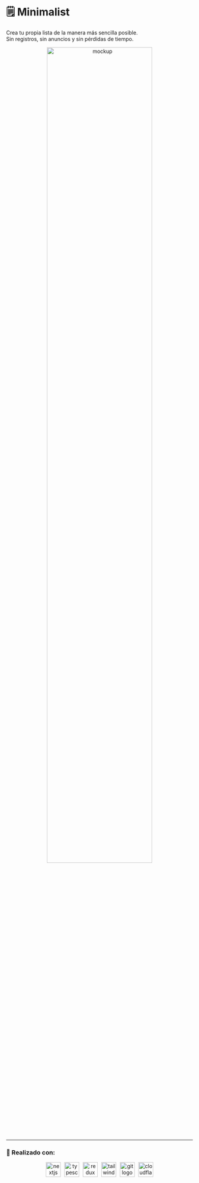 <h1>🗒️ Minimalist</h1>
<p>Crea tu propia lista de la manera más sencilla posible. </br>
Sin registros, sin anuncios y sin pérdidas de tiempo.</p>
<div align="center">
  <img src="https://github.com/user-attachments/assets/2c556aef-1d6e-4e21-80ad-14a67bb9ccfa" width="75%" alt="mockup" />
</div>

***

<h3>🔧 Realizado con:</h3>
<div align="center">
  <img src="https://skillicons.dev/icons?i=nextjs" height="40" alt="nextjs logo" />
  <img width="2" />
  <img src="https://skillicons.dev/icons?i=ts" height="40" alt="typescript logo" />
  <img width="2" />
  <img src="https://skillicons.dev/icons?i=redux" height="40" alt="redux logo" />
  <img width="2" />
  <img src="https://skillicons.dev/icons?i=tailwind" height="40" alt="tailwindcss logo" />
  <img width="2" />
  <img src="https://skillicons.dev/icons?i=git" height="40" alt="git logo" />
  <img width="2" />
  <img src="https://skillicons.dev/icons?i=cloudflare" height="40" alt="cloudflare logo" />
</div>